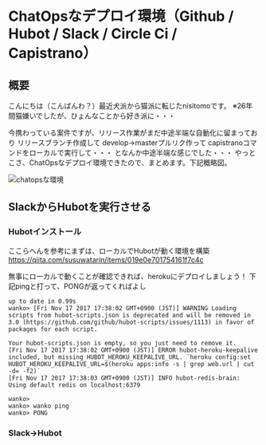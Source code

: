# ChatOpsなデプロイ環境（Github / Hubot / Slack / Circle Ci / Capistrano）

## 概要

こんにちは（こんばんわ？）最近犬派から猫派に転じたnisitomoです。
※26年間猫嫌いでしたが、ひょんなことから好き派に・・・

今携わっている案件ですが、リリース作業がまだ中途半端な自動化に留まっており
リリースブランチ作成して
develop→masterプルリク作って
capistranoコマンドをローカルで実行して・・・
となんか中途半端な感じでした・・・
やっとこさ、ChatOpsなデプロイ環境できたので、まとめます。下記概略図。

![chatopsな環境](https://s3-ap-northeast-1.amazonaws.com/freeplus-tech-blog/20171117/chatops_01.png)

## SlackからHubotを実行させる

### Hubotインストール

ここらへんを参考にまずは、ローカルでHubotが動く環境を構築
https://qiita.com/susuwatarin/items/019e0e701754161f7c4c

無事にローカルで動くことが確認できれば、herokuにデプロイしましょう！
下記pingと打って、PONGが返ってくればよし

```shell
up to date in 0.99s
wanko> [Fri Nov 17 2017 17:38:02 GMT+0900 (JST)] WARNING Loading scripts from hubot-scripts.json is deprecated and will be removed in 3.0 (https://github.com/github/hubot-scripts/issues/1113) in favor of packages for each script.

Your hubot-scripts.json is empty, so you just need to remove it.
[Fri Nov 17 2017 17:38:02 GMT+0900 (JST)] ERROR hubot-heroku-keepalive included, but missing HUBOT_HEROKU_KEEPALIVE_URL. `heroku config:set HUBOT_HEROKU_KEEPALIVE_URL=$(heroku apps:info -s | grep web.url | cut -d= -f2)`
[Fri Nov 17 2017 17:38:03 GMT+0900 (JST)] INFO hubot-redis-brain: Using default redis on localhost:6379

wanko> 
wanko> wanko ping
wanko> PONG
```

### Slack→Hubot

